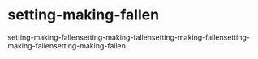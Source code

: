 # setting-making-fallen
setting-making-fallensetting-making-fallensetting-making-fallensetting-making-fallensetting-making-fallen
